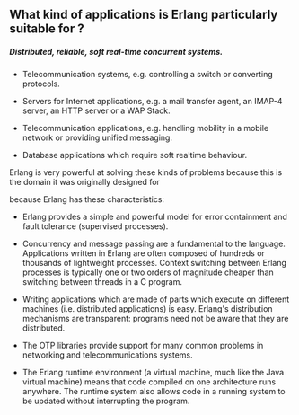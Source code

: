 ## What kind of applications is Erlang particularly suitable for ?

##### Distributed, reliable, soft real-time concurrent systems.

* Telecommunication systems, e.g. controlling a switch or converting protocols.

* Servers for Internet applications, e.g. a mail transfer agent, an IMAP-4 server, an HTTP server or a WAP Stack.

* Telecommunication applications, e.g. handling mobility in a mobile network or providing unified messaging.

* Database applications which require soft realtime behaviour.

Erlang is very powerful at solving these kinds of problems because this is the  domain it was originally designed for 

because Erlang has these characteristics:

* Erlang provides a simple and powerful model for error containment and fault tolerance (supervised processes).

* Concurrency and message passing are a fundamental to the language. Applications written in Erlang are often composed of hundreds or thousands of lightweight processes. Context switching between Erlang processes is typically one or two orders of magnitude cheaper than switching between threads in a C program.

* Writing applications which are made of parts which execute on different machines (i.e. distributed applications) is easy. Erlang's distribution mechanisms are transparent: programs need not be aware that they are distributed.

* The OTP libraries provide support for many common problems in networking and telecommunications systems.

* The Erlang runtime environment (a virtual machine, much like the Java virtual machine) means that code compiled on one architecture runs anywhere. The runtime system also allows code in a running system to be updated without interrupting the program.
